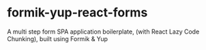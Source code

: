 # formik-yup-react-forms
A multi step form SPA application boilerplate, (with React Lazy Code Chunking), built using Formik &amp; Yup
